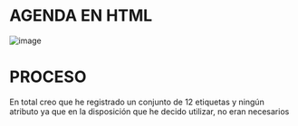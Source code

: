# AGENDA EN HTML

![image](https://user-images.githubusercontent.com/91153605/136656512-e53c4052-14c3-4a4d-b3da-ee5ff4bf7762.png)

# PROCESO

En total creo que he registrado un conjunto de 12 etiquetas y ningún atributo ya que en la 
disposición que he decido utilizar, no eran necesarios
